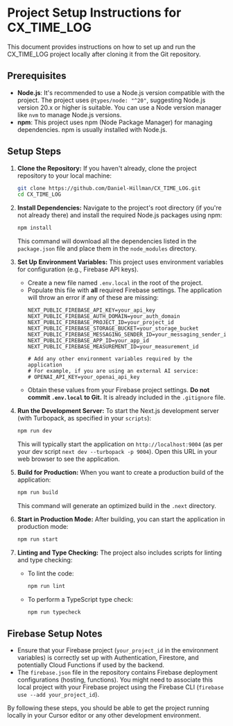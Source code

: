 # Project Setup Instructions for CX_TIME_LOG

This document provides instructions on how to set up and run the CX_TIME_LOG project locally after cloning it from the Git repository.

## Prerequisites

*   **Node.js**: It's recommended to use a Node.js version compatible with the project. The project uses `@types/node: "^20"`, suggesting Node.js version 20.x or higher is suitable. You can use a Node version manager like `nvm` to manage Node.js versions.
*   **npm**: This project uses npm (Node Package Manager) for managing dependencies. npm is usually installed with Node.js.

## Setup Steps

1.  **Clone the Repository:**
    If you haven't already, clone the project repository to your local machine:
    ```bash
    git clone https://github.com/Daniel-Hillman/CX_TIME_LOG.git
    cd CX_TIME_LOG
    ```

2.  **Install Dependencies:**
    Navigate to the project's root directory (if you're not already there) and install the required Node.js packages using npm:
    ```bash
    npm install
    ```
    This command will download all the dependencies listed in the `package.json` file and place them in the `node_modules` directory.

3.  **Set Up Environment Variables:**
    This project uses environment variables for configuration (e.g., Firebase API keys).
    *   Create a new file named `.env.local` in the root of the project.
    *   Populate this file with **all** required Firebase settings. The application will throw an error if any of these are missing:
        ```
        NEXT_PUBLIC_FIREBASE_API_KEY=your_api_key
        NEXT_PUBLIC_FIREBASE_AUTH_DOMAIN=your_auth_domain
        NEXT_PUBLIC_FIREBASE_PROJECT_ID=your_project_id
        NEXT_PUBLIC_FIREBASE_STORAGE_BUCKET=your_storage_bucket
        NEXT_PUBLIC_FIREBASE_MESSAGING_SENDER_ID=your_messaging_sender_id
        NEXT_PUBLIC_FIREBASE_APP_ID=your_app_id
        NEXT_PUBLIC_FIREBASE_MEASUREMENT_ID=your_measurement_id

        # Add any other environment variables required by the application
        # For example, if you are using an external AI service:
        # OPENAI_API_KEY=your_openai_api_key
        ```
    *   Obtain these values from your Firebase project settings. **Do not commit `.env.local` to Git.** It is already included in the `.gitignore` file.

4.  **Run the Development Server:**
    To start the Next.js development server (with Turbopack, as specified in your `scripts`):
    ```bash
    npm run dev
    ```
    This will typically start the application on `http://localhost:9004` (as per your dev script `next dev --turbopack -p 9004`). Open this URL in your web browser to see the application.

5.  **Build for Production:**
    When you want to create a production build of the application:
    ```bash
    npm run build
    ```
    This command will generate an optimized build in the `.next` directory.

6.  **Start in Production Mode:**
    After building, you can start the application in production mode:
    ```bash
    npm run start
    ```

7.  **Linting and Type Checking:**
    The project also includes scripts for linting and type checking:
    *   To lint the code:
        ```bash
        npm run lint
        ```
    *   To perform a TypeScript type check:
        ```bash
        npm run typecheck
        ```

## Firebase Setup Notes

*   Ensure that your Firebase project (`your_project_id` in the environment variables) is correctly set up with Authentication, Firestore, and potentially Cloud Functions if used by the backend.
*   The `firebase.json` file in the repository contains Firebase deployment configurations (hosting, functions). You might need to associate this local project with your Firebase project using the Firebase CLI (`firebase use --add your_project_id`).

By following these steps, you should be able to get the project running locally in your Cursor editor or any other development environment.
